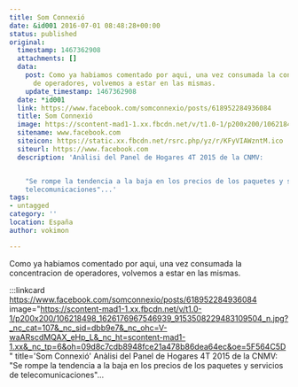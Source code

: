 ```yaml
---
title: Som Connexió
date: &id001 2016-07-01 08:48:28+00:00
status: published
original:
  timestamp: 1467362908
  attachments: []
  data:
    post: Como ya habiamos comentado por aqui, una vez consumada la concentracion
      de operadores, volvemos a estar en las mismas.
    update_timestamp: 1467362908
  date: *id001
  link: https://www.facebook.com/somconnexio/posts/618952284936084
  title: Som Connexió
  image: https://scontent-mad1-1.xx.fbcdn.net/v/t1.0-1/p200x200/106218498_1626176967546939_9153508229483109504_n.jpg?_nc_cat=107&_nc_sid=dbb9e7&_nc_ohc=V-waARscdMQAX_eHp_L&_nc_ht=scontent-mad1-1.xx&_nc_tp=6&oh=09d8c7cdb8948fce21a478b86dea64ec&oe=5F564C5D
  sitename: www.facebook.com
  siteicon: https://static.xx.fbcdn.net/rsrc.php/yz/r/KFyVIAWzntM.ico
  siteurl: https://www.facebook.com
  description: 'Anàlisi del Panel de Hogares 4T 2015 de la CNMV:


    "Se rompe la tendencia a la baja en los precios de los paquetes y servicios de
    telecomunicaciones"...'
tags:
- untagged
category: ''
location: España
author: vokimon

---
```

Como ya habiamos comentado por aqui, una vez consumada la concentracion de operadores, volvemos a estar en las mismas.

:::linkcard https://www.facebook.com/somconnexio/posts/618952284936084 image="https://scontent-mad1-1.xx.fbcdn.net/v/t1.0-1/p200x200/106218498_1626176967546939_9153508229483109504_n.jpg?_nc_cat=107&_nc_sid=dbb9e7&_nc_ohc=V-waARscdMQAX_eHp_L&_nc_ht=scontent-mad1-1.xx&_nc_tp=6&oh=09d8c7cdb8948fce21a478b86dea64ec&oe=5F564C5D" title='Som Connexió'
    Anàlisi del Panel de Hogares 4T 2015 de la CNMV:        "Se rompe la tendencia a la baja en los precios de los paquetes y servicios de telecomunicaciones"...

